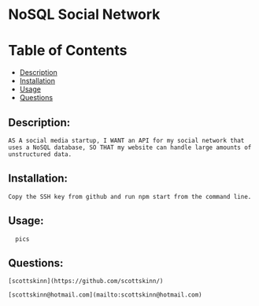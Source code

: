 

  # NoSQL Social Network
  

  # Table of Contents

  - [Description](#description)
  - [Installation](#installation)
  - [Usage](#usage)
  - [Questions](#questions)
 
  ## Description:

    AS A social media startup, I WANT an API for my social network that uses a NoSQL database, SO THAT my website can handle large amounts of unstructured data.

## Installation:
    Copy the SSH key from github and run npm start from the command line.

  ## Usage:
      pics

  ## Questions:
  
    [scottskinn](https://github.com/scottskinn/)
  
    [scottskinn@hotmail.com](mailto:scottskinn@hotmail.com)
